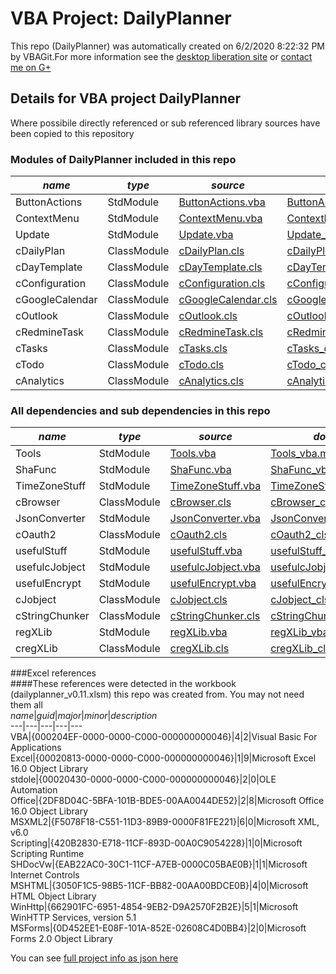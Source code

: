 # VBA Project: DailyPlanner
This repo (DailyPlanner) was automatically created on 6/2/2020 8:22:32 PM by VBAGit.For more information see the [desktop liberation site](http://ramblings.mcpher.com/Home/excelquirks/drivesdk/gettinggithubready "desktop liberation") or [contact me on G+](https://plus.google.com/+BruceMcpherson "Bruce McPherson - GDE")  
## Details for VBA project DailyPlanner
Where possibile directly referenced or sub referenced library sources have been copied to this repository  
### Modules of DailyPlanner included in this repo
*name*|*type*|*source*|*docs*  
---|---|---|---  
ButtonActions|StdModule|[ButtonActions.vba](scripts/ButtonActions.vba "script source")|[ButtonActions_vba.md](scripts/ButtonActions_vba.md "script docs")  
ContextMenu|StdModule|[ContextMenu.vba](scripts/ContextMenu.vba "script source")|[ContextMenu_vba.md](scripts/ContextMenu_vba.md "script docs")  
Update|StdModule|[Update.vba](scripts/Update.vba "script source")|[Update_vba.md](scripts/Update_vba.md "script docs")  
cDailyPlan|ClassModule|[cDailyPlan.cls](scripts/cDailyPlan.cls "script source")|[cDailyPlan_cls.md](scripts/cDailyPlan_cls.md "script docs")  
cDayTemplate|ClassModule|[cDayTemplate.cls](scripts/cDayTemplate.cls "script source")|[cDayTemplate_cls.md](scripts/cDayTemplate_cls.md "script docs")  
cConfiguration|ClassModule|[cConfiguration.cls](scripts/cConfiguration.cls "script source")|[cConfiguration_cls.md](scripts/cConfiguration_cls.md "script docs")  
cGoogleCalendar|ClassModule|[cGoogleCalendar.cls](scripts/cGoogleCalendar.cls "script source")|[cGoogleCalendar_cls.md](scripts/cGoogleCalendar_cls.md "script docs")  
cOutlook|ClassModule|[cOutlook.cls](scripts/cOutlook.cls "script source")|[cOutlook_cls.md](scripts/cOutlook_cls.md "script docs")  
cRedmineTask|ClassModule|[cRedmineTask.cls](scripts/cRedmineTask.cls "script source")|[cRedmineTask_cls.md](scripts/cRedmineTask_cls.md "script docs")  
cTasks|ClassModule|[cTasks.cls](scripts/cTasks.cls "script source")|[cTasks_cls.md](scripts/cTasks_cls.md "script docs")  
cTodo|ClassModule|[cTodo.cls](scripts/cTodo.cls "script source")|[cTodo_cls.md](scripts/cTodo_cls.md "script docs")  
cAnalytics|ClassModule|[cAnalytics.cls](scripts/cAnalytics.cls "script source")|[cAnalytics_cls.md](scripts/cAnalytics_cls.md "script docs")  
  
### All dependencies and sub dependencies in this repo  
*name*|*type*|*source*|*docs*  
---|---|---|---  
Tools|StdModule|[Tools.vba](libraries/Tools.vba "library source")|[Tools_vba.md](libraries/Tools_vba.md "library docs")  
ShaFunc|StdModule|[ShaFunc.vba](libraries/ShaFunc.vba "library source")|[ShaFunc_vba.md](libraries/ShaFunc_vba.md "library docs")  
TimeZoneStuff|StdModule|[TimeZoneStuff.vba](libraries/TimeZoneStuff.vba "library source")|[TimeZoneStuff_vba.md](libraries/TimeZoneStuff_vba.md "library docs")  
cBrowser|ClassModule|[cBrowser.cls](libraries/cBrowser.cls "library source")|[cBrowser_cls.md](libraries/cBrowser_cls.md "library docs")  
JsonConverter|StdModule|[JsonConverter.vba](libraries/JsonConverter.vba "library source")|[JsonConverter_vba.md](libraries/JsonConverter_vba.md "library docs")  
cOauth2|ClassModule|[cOauth2.cls](libraries/cOauth2.cls "library source")|[cOauth2_cls.md](libraries/cOauth2_cls.md "library docs")  
usefulStuff|StdModule|[usefulStuff.vba](libraries/usefulStuff.vba "library source")|[usefulStuff_vba.md](libraries/usefulStuff_vba.md "library docs")  
usefulcJobject|StdModule|[usefulcJobject.vba](libraries/usefulcJobject.vba "library source")|[usefulcJobject_vba.md](libraries/usefulcJobject_vba.md "library docs")  
usefulEncrypt|StdModule|[usefulEncrypt.vba](libraries/usefulEncrypt.vba "library source")|[usefulEncrypt_vba.md](libraries/usefulEncrypt_vba.md "library docs")  
cJobject|ClassModule|[cJobject.cls](libraries/cJobject.cls "library source")|[cJobject_cls.md](libraries/cJobject_cls.md "library docs")  
cStringChunker|ClassModule|[cStringChunker.cls](libraries/cStringChunker.cls "library source")|[cStringChunker_cls.md](libraries/cStringChunker_cls.md "library docs")  
regXLib|StdModule|[regXLib.vba](libraries/regXLib.vba "library source")|[regXLib_vba.md](libraries/regXLib_vba.md "library docs")  
cregXLib|ClassModule|[cregXLib.cls](libraries/cregXLib.cls "library source")|[cregXLib_cls.md](libraries/cregXLib_cls.md "library docs")  
  
###Excel references  
####These references were detected in the workbook (dailyplanner_v0.11.xlsm) this repo was created from. You may not need them all  
*name*|*guid*|*major*|*minor*|*description*  
---|---|---|---|---  
VBA|{000204EF-0000-0000-C000-000000000046}|4|2|Visual Basic For Applications  
Excel|{00020813-0000-0000-C000-000000000046}|1|9|Microsoft Excel 16.0 Object Library  
stdole|{00020430-0000-0000-C000-000000000046}|2|0|OLE Automation  
Office|{2DF8D04C-5BFA-101B-BDE5-00AA0044DE52}|2|8|Microsoft Office 16.0 Object Library  
MSXML2|{F5078F18-C551-11D3-89B9-0000F81FE221}|6|0|Microsoft XML, v6.0  
Scripting|{420B2830-E718-11CF-893D-00A0C9054228}|1|0|Microsoft Scripting Runtime  
SHDocVw|{EAB22AC0-30C1-11CF-A7EB-0000C05BAE0B}|1|1|Microsoft Internet Controls  
MSHTML|{3050F1C5-98B5-11CF-BB82-00AA00BDCE0B}|4|0|Microsoft HTML Object Library  
WinHttp|{662901FC-6951-4854-9EB2-D9A2570F2B2E}|5|1|Microsoft WinHTTP Services, version 5.1  
MSForms|{0D452EE1-E08F-101A-852E-02608C4D0BB4}|2|0|Microsoft Forms 2.0 Object Library  
  
  
You can see [full project info as json here](info.json)